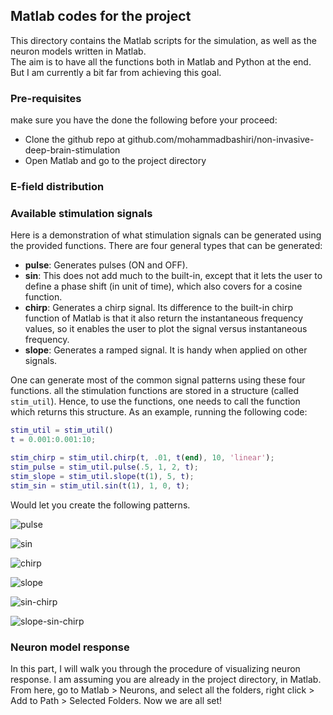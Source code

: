 ## Matlab codes for the project

This directory contains the Matlab scripts for the simulation, as well as the neuron models written in Matlab. <br>
The aim is to have all the functions both in Matlab and Python at the end. But I am currently a bit far from achieving this goal.

### Pre-requisites

make sure you have the done the following before your proceed:
* Clone the github repo at github.com/mohammadbashiri/non-invasive-deep-brain-stimulation
* Open Matlab and go to the project directory

### E-field distribution


### Available stimulation signals

Here is a demonstration of what stimulation signals can be generated using the provided functions.
There are four general types that can be generated:
* **pulse**: Generates pulses (ON and OFF).
* **sin**: This does not add much to the built-in, except that it lets the user to define a phase 
shift (in unit of time), which also covers for a cosine function.
* **chirp**: Generates a chirp signal. Its difference to the built-in chirp function of Matlab is 
that it also return the instantaneous frequency values, so it enables the user to plot the signal 
versus instantaneous frequency.
* **slope**: Generates a ramped signal. It is handy when applied on other signals.

One can generate most of the common signal patterns using these four functions. 
all the stimulation functions are stored in a structure (called `stim_util`). Hence, to use the 
functions, one needs to call the function which returns this structure. As an example, running 
the following code:

```matlab
stim_util = stim_util()
t = 0.001:0.001:10;

stim_chirp = stim_util.chirp(t, .01, t(end), 10, 'linear');
stim_pulse = stim_util.pulse(.5, 1, 2, t);
stim_slope = stim_util.slope(t(1), 5, t);
stim_sin = stim_util.sin(t(1), 1, 0, t);
```

Would let you create the following patterns.

![pulse](https://github.com/mohammadbashiri/non-invasive-deep-brain-stimulation/blob/master/Figures/pulse.png)

![sin](https://github.com/mohammadbashiri/non-invasive-deep-brain-stimulation/blob/master/Figures/sin.png)

![chirp](https://github.com/mohammadbashiri/non-invasive-deep-brain-stimulation/blob/master/Figures/chirp.png)

![slope](https://github.com/mohammadbashiri/non-invasive-deep-brain-stimulation/blob/master/Figures/slope.png)

![sin-chirp](https://github.com/mohammadbashiri/non-invasive-deep-brain-stimulation/blob/master/Figures/sin-chirp.png)

![slope-sin-chirp](https://github.com/mohammadbashiri/non-invasive-deep-brain-stimulation/blob/master/Figures/slope-sin-chirp.png)


### Neuron model response

In this part, I will walk you through the procedure of  visualizing neuron response. I am assuming 
you are already in the project directory, in Matlab. From here, go to Matlab > Neurons, and select 
all the folders, right click > Add to Path > Selected Folders. Now we are all set!


